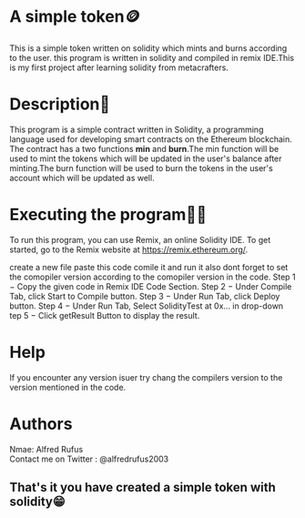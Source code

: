 # A simple token🪙
This is a simple token written on solidity which mints and burns according to the user. this program is written in solidity and compiled in remix IDE.This is my first project after learning solidity from metacrafters.

# Description📝
This program is a simple contract written in Solidity, a programming language used for developing smart contracts on the Ethereum blockchain. The contract has a two functions **min** and **burn**.The min function will be used to mint the tokens which will be updated in the user's balance after minting.The burn function will be used to burn the tokens in the user's account which will be updated as well.

# Executing the program👨‍💻
To run this program, you can use Remix, an online Solidity IDE. To get started, go to the Remix website at https://remix.ethereum.org/.

create a new file paste this code comile it and run it also dont forget to set the comopiler version according to the comopiler version in the code.
Step 1 − Copy the given code in Remix IDE Code Section.
Step 2 − Under Compile Tab, click Start to Compile button.
Step 3 − Under Run Tab, click Deploy button.
Step 4 − Under Run Tab, Select SolidityTest at 0x... in drop-down
tep 5 − Click getResult Button to display the result.

# Help
If you encounter any version isuer try chang the compilers version to the version mentioned in the code.

# Authors
Nmae: Alfred Rufus    
Contact me on Twitter : @alfredrufus2003

## That's it you have created a simple token with solidity😁
